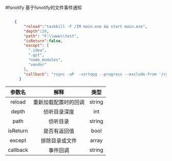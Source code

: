#fsnotify
基于fsnotify的文件事件通知

```json

    {
        "reload":"taskkill -F /IM main.exe && start main.exe",
        "depth":20,
        "path": "F:\\www\\test",
        "isReturn":false,
        "except": [
          ".idea",
          ".git",
          "node_modules",
    	  "vendor"
        ],
        "callback": "rsync -aP  -vzrtopg --progress --exclude-from '/cygdrive/d/rsync/config/exclude.txt' --delete 172.16.1.117::test /cygdrive/z/app/test"
      }

```

| 参数名     |    解释 |   类型   |
| :--------:| :--------: | :------: |
| reload | 重新加载配置时的回调 | string |
| depth | 侦听目录深度 | int |
| path | 侦听目录 | string |
| isReturn | 是否有返回值 | bool |
| except | 排除目录或文件 | array |
| callback | 事件回调 | string |
